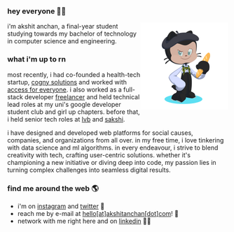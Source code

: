 ### hey everyone 👋🏼

<a href="https://akshit.org"><img align="right" src="assets/akshit-octocat.png" width=200></a>

i'm akshit anchan, a final-year student studying towards my bachelor of technology in computer science and engineering.

### what i'm up to rn

most recently, i had co-founded a health-tech startup, [cogny solutions](https://cognysolutions.com) and worked with [access for everyone](https://a4e.org.in). i also worked as a full-stack developer [freelancer](https://akshitanchan.com) and held technical lead roles at my uni's google developer student club and girl up chapters. before that, i held senior tech roles at [lvb](https://locatevictimsbeirut.org) and [sakshi](https://sakshi.org.in).

i have designed and developed web platforms for social causes, companies, and organizations from all over. in my free time, i love tinkering with data science and ml algorithms. in every endeavour, i strive to blend creativity with tech, crafting user-centric solutions. whether it's championing a new initiative or diving deep into code, my passion lies in turning complex challenges into seamless digital results.

### find me around the web 🌎

- i'm on [instagram](https://www.instagram.com/akshitanchan) and [twitter](https://www.twitter.com/akshitanchan) 📱
- reach me by e-mail at [hello[at]akshitanchan[dot]com](mailto:hello@akshitanchan.com)! 📧
- network with me right here and on [linkedin](https://www.linkedin.com/in/akshitanchan) 🤝🏼
